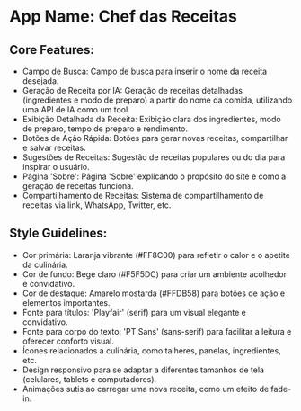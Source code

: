 # **App Name**: Chef das Receitas

## Core Features:

- Campo de Busca: Campo de busca para inserir o nome da receita desejada.
- Geração de Receita por IA: Geração de receitas detalhadas (ingredientes e modo de preparo) a partir do nome da comida, utilizando uma API de IA como um tool.
- Exibição Detalhada da Receita: Exibição clara dos ingredientes, modo de preparo, tempo de preparo e rendimento.
- Botões de Ação Rápida: Botões para gerar novas receitas, compartilhar e salvar receitas.
- Sugestões de Receitas: Sugestão de receitas populares ou do dia para inspirar o usuário.
- Página 'Sobre': Página 'Sobre' explicando o propósito do site e como a geração de receitas funciona.
- Compartilhamento de Receitas: Sistema de compartilhamento de receitas via link, WhatsApp, Twitter, etc.

## Style Guidelines:

- Cor primária: Laranja vibrante (#FF8C00) para refletir o calor e o apetite da culinária.
- Cor de fundo: Bege claro (#F5F5DC) para criar um ambiente acolhedor e convidativo.
- Cor de destaque: Amarelo mostarda (#FFDB58) para botões de ação e elementos importantes.
- Fonte para títulos: 'Playfair' (serif) para um visual elegante e convidativo.
- Fonte para corpo do texto: 'PT Sans' (sans-serif) para facilitar a leitura e oferecer conforto visual.
- Ícones relacionados a culinária, como talheres, panelas, ingredientes, etc.
- Design responsivo para se adaptar a diferentes tamanhos de tela (celulares, tablets e computadores).
- Animações sutis ao carregar uma nova receita, como um efeito de fade-in.